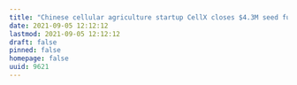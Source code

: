 ```yaml
---
title: "Chinese cellular agriculture startup CellX closes $4.3M seed funding in early 2021"
date: 2021-09-05 12:12:12
lastmod: 2021-09-05 12:12:12
draft: false
pinned: false
homepage: false
uuid: 9621
---
```

